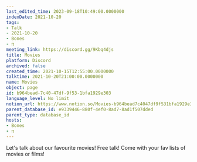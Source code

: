 ```yaml
---
last_edited_time: 2023-09-18T10:49:00.0000000
indexDate: 2021-10-20
tags:
- Talk
- 2021-10-20
- Bones
- π
meeting_link: https://discord.gg/9Kbq4djs
title: Movies
platform: Discord
archived: false
created_time: 2021-10-15T12:55:00.0000000
talktime: 2021-10-20T21:00:00.0000000
name: Movies
object: page
id: b964bead-7c40-47df-9f53-1bfa1929e303
language_level: No limit
notion_url: https://www.notion.so/Movies-b964bead7c4047df9f531bfa1929e303
parent_database_id: e9339446-880f-4ef0-8ad7-8ad1f507dded
parent_type: database_id
hosts:
- Bones
- π
---
```


Let's talk about our favourite movies!
Free talk! Come with your fav lists of movies or films!


